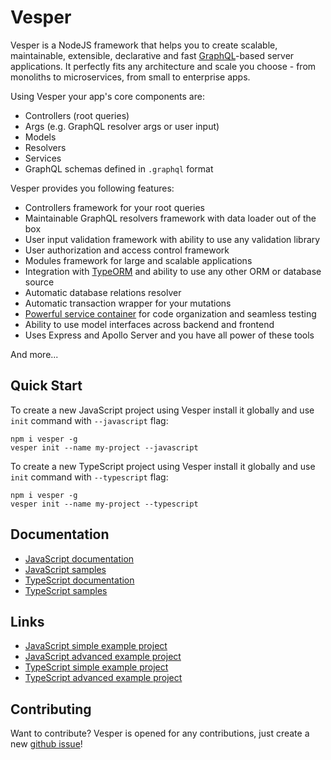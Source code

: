 # Vesper

Vesper is a NodeJS framework that helps you to create scalable, maintainable, extensible, declarative and fast
[GraphQL](https://graphql.org/)-based server applications.
It perfectly fits any architecture and scale you choose - from monoliths to microservices, from small to enterprise apps. 

Using Vesper your app's core components are:

* Controllers (root queries)
* Args (e.g. GraphQL resolver args or user input)
* Models
* Resolvers
* Services
* GraphQL schemas defined in `.graphql` format

Vesper provides you following features:

* Controllers framework for your root queries
* Maintainable GraphQL resolvers framework with data loader out of the box
* User input validation framework with ability to use any validation library
* User authorization and access control framework
* Modules framework for large and scalable applications
* Integration with [TypeORM](http://typeorm.io/) and ability to use any other ORM or database source
* Automatic database relations resolver
* Automatic transaction wrapper for your mutations
* [Powerful service container](https://github.com/typestack/typedi) for code organization and seamless testing
* Ability to use model interfaces across backend and frontend
* Uses Express and Apollo Server and you have all power of these tools

And more...

## Quick Start

To create a new JavaScript project using Vesper install it globally and use `init` command
with `--javascript` flag:

```
npm i vesper -g
vesper init --name my-project --javascript
```

To create a new TypeScript project using Vesper install it globally and use `init` command
with `--typescript` flag:

```
npm i vesper -g
vesper init --name my-project --typescript
```

## Documentation

* [JavaScript documentation](http://vesper-framework.com/#/javascript/getting-started)
* [JavaScript samples](https://github.com/vesper-framework/vesper/tree/master/sample/javascript)
* [TypeScript documentation](http://vesper-framework.com/#/typescript/getting-started)
* [TypeScript samples](https://github.com/vesper-framework/vesper/tree/master/sample/typescript)

## Links

* [JavaScript simple example project](https://github.com/vesper-framework/javascript-simple-example)
* [JavaScript advanced example project](https://github.com/vesper-framework/javascript-advanced-example)
* [TypeScript simple example project](https://github.com/vesper-framework/typescript-simple-example)
* [TypeScript advanced example project](https://github.com/vesper-framework/typescript-advanced-example)

## Contributing

Want to contribute? Vesper is opened for any contributions, just create a new [github issue](https://github.com/vesper-framework/vesper/issues/new)!